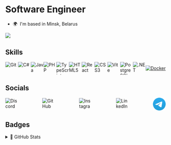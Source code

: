 # Software Engineer

* 🌍  I'm based in Minsk, Belarus

<a href="https://www.github.com/Old-Butt-Gold" target="_blank" rel="noreferrer">
  <img src="https://img.shields.io/github/followers/Old-Butt-Gold?logo=github&style=for-the-badge&color=0891b2&labelColor=1c1917" />
</a>

## Skills

<div style="display: flex; justify-content: space-between; align-items: center;">
  <a href="https://git-scm.com/" target="_blank" rel="noreferrer">
    <img align="left" src="https://raw.githubusercontent.com/danielcranney/readme-generator/main/public/icons/skills/git-colored.svg" width="40" height="40" alt="Git" />
  </a>
  <a href="https://docs.microsoft.com/en-us/dotnet/csharp/" target="_blank" rel="noreferrer">
    <img align="left" src="https://raw.githubusercontent.com/danielcranney/readme-generator/main/public/icons/skills/csharp-colored.svg" width="40" height="40" alt="C#" />
  </a>
  <a href="https://www.oracle.com/java/" target="_blank" rel="noreferrer">
    <img align="left" src="https://raw.githubusercontent.com/danielcranney/readme-generator/main/public/icons/skills/java-colored.svg" width="40" height="40" alt="Java" />
  </a>
  <a href="https://www.php.net/" target="_blank" rel="noreferrer">
    <img align="left" src="https://raw.githubusercontent.com/danielcranney/readme-generator/main/public/icons/skills/php-colored.svg" width="40" height="40" alt="PHP" />
  </a>
  <a href="https://www.typescriptlang.org/" target="_blank" rel="noreferrer">
    <img align="left" src="https://raw.githubusercontent.com/danielcranney/readme-generator/main/public/icons/skills/typescript-colored.svg" width="40" height="40" alt="TypeScript" />
  </a>
  <a href="https://developer.mozilla.org/en-US/docs/Glossary/HTML5" target="_blank" rel="noreferrer">
    <img align="left" src="https://raw.githubusercontent.com/danielcranney/readme-generator/main/public/icons/skills/html5-colored.svg" width="40" height="40" alt="HTML5" />
  </a>
  <a href="https://reactjs.org/" target="_blank" rel="noreferrer">
    <img align="left" src="https://raw.githubusercontent.com/danielcranney/readme-generator/main/public/icons/skills/react-colored.svg" width="40" height="40" alt="React" />
  </a>
  <a href="https://www.w3.org/TR/CSS/#css" target="_blank" rel="noreferrer">
    <img align="left" src="https://raw.githubusercontent.com/danielcranney/readme-generator/main/public/icons/skills/css3-colored.svg" width="40" height="40" alt="CSS3" />
  </a>
  <a href="https://vitejs.dev/" target="_blank" rel="noreferrer">
    <img align="left" src="https://raw.githubusercontent.com/danielcranney/readme-generator/main/public/icons/skills/vite-colored.svg" width="40" height="40" alt="Vite" />
  </a>
  <a href="https://www.postgresql.org/" target="_blank" rel="noreferrer">
    <img align="left" src="https://raw.githubusercontent.com/danielcranney/readme-generator/main/public/icons/skills/postgresql-colored.svg" width="40" height="40" alt="PostgreSQL" />
  </a>
  <a href="https://dotnet.microsoft.com/en-us/" target="_blank" rel="noreferrer">
    <img align="left" src="https://raw.githubusercontent.com/danielcranney/readme-generator/main/public/icons/skills/dot-net-colored.svg" width="40" height="40" alt=".NET" />
  </a>
  <a href="https://www.docker.com/" target="_blank" rel="noreferrer">
    <img src="https://raw.githubusercontent.com/danielcranney/readme-generator/main/public/icons/skills/docker-colored.svg" width="40" height="40" alt="Docker" />
  </a>
</div>

## Socials

<div style="display: flex; justify-content: space-between; align-items: center;">
  <a href="https://discord.com/users/Old-Butt-Gold" target="_blank" rel="noreferrer">
    <img align="left" src="https://raw.githubusercontent.com/danielcranney/readme-generator/main/public/icons/socials/discord.svg" width="40" height="40" alt="Discord" />
  </a>
  <a href="https://www.github.com/Old-Butt-Gold" target="_blank" rel="noreferrer">
    <img align="left" src="https://raw.githubusercontent.com/danielcranney/readme-generator/main/public/icons/socials/github.svg" width="40" height="40" alt="GitHub" />
  </a>
  <a href="http://www.instagram.com/hyper_x_prorok" target="_blank" rel="noreferrer">
    <img align="left" src="https://raw.githubusercontent.com/danielcranney/readme-generator/main/public/icons/socials/instagram.svg" width="40" height="40" alt="Instagram" />
  </a>
  <a href="https://www.linkedin.com/in/andrey-krutko" target="_blank" rel="noreferrer">
    <img align="left" src="https://raw.githubusercontent.com/danielcranney/readme-generator/main/public/icons/socials/linkedin.svg" width="40" height="40" alt="LinkedIn" />
  </a>
  <a href="https://t.me/obgdete" target="_blank" rel="noreferrer">
    <img src="https://raw.githubusercontent.com/badges/shields/master/logo/telegram.svg" width="40" height="40" alt="Telegram" />
  </a>
</div>

## Badges

<details>
  <summary>&#128584; GitHub Stats</summary>
  
  ### 📈 GitHub Activity Graph:
  [![Ashutosh's github activity graph](https://github-readme-activity-graph.vercel.app/graph?username=Old-Butt-Gold&amp;theme=github-compact)](https://github.com/ashutosh00710/github-readme-activity-graph)

  [![Anurag's GitHub stats](https://github-readme-stats.vercel.app/api?username=Old-Butt-Gold&amp;show_icons=true&amp;theme=algolia)](https://github.com/anuraghazra/github-readme-stats)

  [![Top Langs](https://github-readme-stats.vercel.app/api/top-langs/?username=Old-Butt-Gold&amp;size_weight=0.5&amp;count_weight=0.5&amp;layout=donut)](https://github.com/anuraghazra/github-readme-stats)

  ### 🔥 GitHub Streak Stats
  [![GitHub Streak](https://github-readme-streak-stats.herokuapp.com/?user=Old-Butt-Gold&amp;theme=tokyonight-duo)](https://git.io/streak-stats)

  [![trophy](https://github-profile-trophy.vercel.app/?username=Old-Butt-Gold&amp;column=-1&amp;margin-w=15&amp;margin-h=15&amp;theme=tokyonight)](https://github.com/ryo-ma/github-profile-trophy)
</details>
